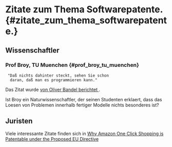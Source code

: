 # Zitate zum Thema Softwarepatente. {#zitate_zum_thema_softwarepatente.}

## Wissenschaftler

### Prof Broy, TU Muenchen {#prof_broy_tu_muenchen}

` "Daß nichts dahinter steckt, sehen Sie schon`\
`  daran, daß man es programmieren kann."`

Das Zitat wurde [von Oliver Bandel berichtet
](http://lists.ffii.org/archive/mails/swpat/2003/Sep/0187.html "wikilink").

Ist Broy ein Naturwissenschaftler, der seinen Studenten erklaert, dass
das Loesen von Problemen innerhalb fertiger Modelle nichts besonderes
ist?

## Juristen

Viele interessante Zitate finden sich in [Why Amazon One Click Shopping
is Patentable under the Proposed EU
Directive](http://swpat.ffii.org/papers/eubsa-swpat0202/tech/ "wikilink")
